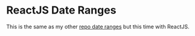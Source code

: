 # ReactJS Date Ranges

This is the same as my other [repo date ranges](https://github.com/TravisL12/date_ranges) but this time with ReactJS.
